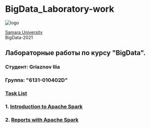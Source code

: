 # BigData_Laboratory-work 
![logo](https://ssau.ru/pagefiles/of_docs/Firm%20blocks_left-gorizont_naimenovanie_Rus.png)

[Samara University](https://ssau.ru/) <br/>
BigData-2021
## Лабораторные работы по курсу "BigData".
### Студент: Griaznov Ilia
### Группа: "6131-010402D"
### [Task List](https://github.com/Dark-MonkGI/BigData_SAMARA_UNIVERSITY/tree/main/Task%20Laboratory-work)<br/>


### 1. [Introduction to Apache Spark](https://github.com/Dark-MonkGI/BigData_SAMARA_UNIVERSITY/tree/main/L1%20-%20Introduction%20to%20Apache%20Spark)
### 2. [Reports with Apache Spark](https://github.com/Dark-MonkGI/BigData_SAMARA_UNIVERSITY/tree/main/L2%20-%20Reports%20with%20Apache%20Spark)



